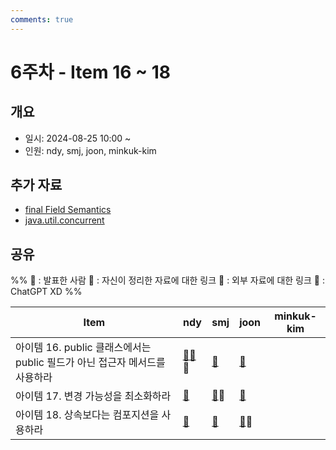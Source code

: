 ```yaml
---
comments: true
---
```

# 6주차 - Item 16 ~ 18

## 개요

- 일시: 2024-08-25 10:00 ~ 
- 인원: ndy, smj, joon, minkuk-kim

## 추가 자료
- [final Field Semantics](https://docs.oracle.com/javase/specs/jls/se14/html/jls-17.html#jls-17.5)
- [java.util.concurrent](https://docs.oracle.com/javase/7/docs/api/java/util/concurrent/package-summary.html)

## 공유
%% 
📢 : 발표한 사람
📄 : 자신이 정리한 자료에 대한 링크
🔗 : 외부 자료에 대한 링크
🤖 : ChatGPT XD
%%

| Item                                              | ndy                                                                     | smj    | joon                                                                                                         | minkuk-kim |
| ------------------------------------------------- | ----------------------------------------------------------------------- | ------ | ------------------------------------------------------------------------------------------------------------ | ---------- |
| 아이템 16. public 클래스에서는 public 필드가 아닌 접근자 메서드를 사용하라 | [📄](docs/chapter04/item16/ndy.md)[🔗](https://jinjinyang.tistory.com/45)📢 | [📄](https://shinminjin.github.io/posts/item16/) | [📄](https://wonjoon.gitbook.io/joons-til/books/effective-java/item-16.-accessor-methods-over-public-fields) |            |
| 아이템 17. 변경 가능성을 최소화하라                             | [🔗](https://jwkim96.tistory.com/302) | [📄](https://shinminjin.github.io/posts/item17/)📢 | [📄](https://wonjoon.gitbook.io/joons-til/books/effective-java/item17.-minimize-mutability)                  |            |
| 아이템 18. 상속보다는 컴포지션을 사용하라                          | [🔗](https://colabear754.tistory.com/125) | [📄](https://shinminjin.github.io/posts/item18/) | [📄](https://wonjoon.gitbook.io/joons-til/books/effective-java/item18.-composition-over-inherentance)📢 |            |
